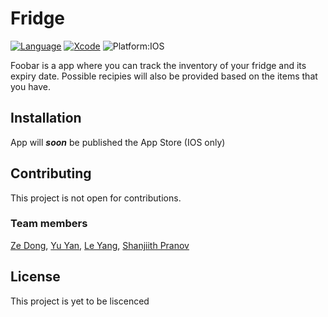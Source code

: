 # Fridge

[![Language](http://img.shields.io/badge/swift-5-orange.svg?style=flat)](https://developer.apple.com/swift)
[![Xcode](http://img.shields.io/badge/xcode-12.2-red.svg?style=flat)](https://developer.apple.com/xcode)
![Platform:IOS](https://img.shields.io/badge/platform-IOS-lightgrey)


Foobar is a app where you can track the inventory of your fridge and its expiry date. Possible recipies will also be provided based on the items that you have.

## Installation

App will <b><i>soon</i></b> be published the App Store (IOS only)

## Contributing

This project is not open for contributions. 

### Team members 

[Ze Dong](https://github.com/sawzedong), 
[Yu Yan](https://github.com/Compsognathus07), 
[Le Yang](https://github.com/leCloudy), 
[Shanjiith Pranov](https://github.com/Shanjiith-Pranov) 

## License
This project is yet to be liscenced

